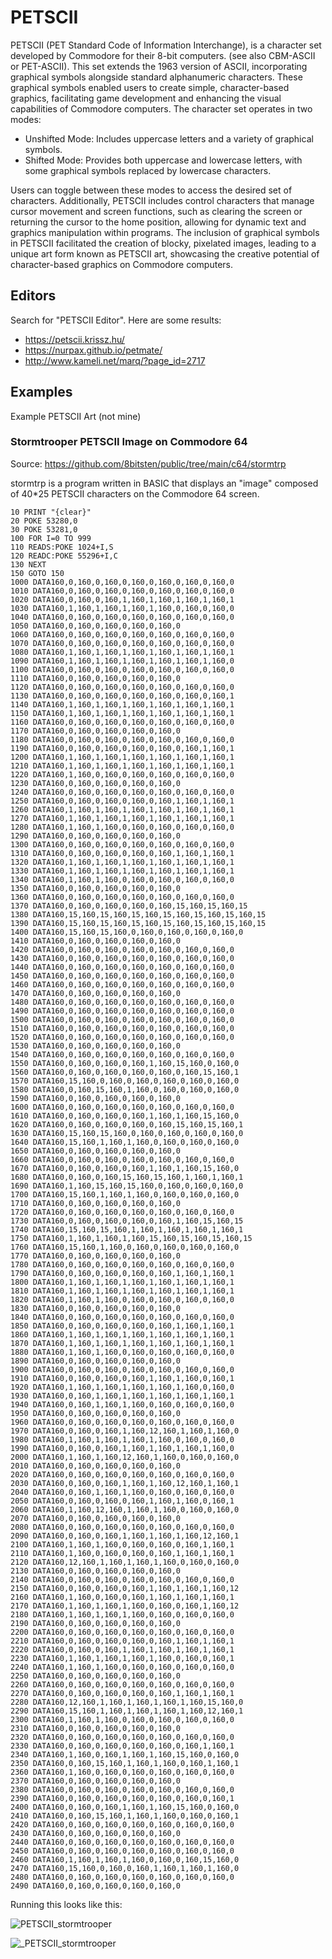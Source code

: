 # PETSCII

​PETSCII (PET Standard Code of Information Interchange), is a character set developed by Commodore for their 8-bit computers. (see also CBM-ASCII or PET-ASCII). This set extends the 1963 version of ASCII, incorporating graphical symbols alongside standard alphanumeric characters. These graphical symbols enabled users to create simple, character-based graphics, facilitating game development and enhancing the visual capabilities of Commodore computers. The character set operates in two modes:​

- Unshifted Mode: Includes uppercase letters and a variety of graphical symbols.​
- Shifted Mode: Provides both uppercase and lowercase letters, with some graphical symbols replaced by lowercase characters.​

Users can toggle between these modes to access the desired set of characters. Additionally, PETSCII includes control characters that manage cursor movement and screen functions, such as clearing the screen or returning the cursor to the home position, allowing for dynamic text and graphics manipulation within programs. The inclusion of graphical symbols in PETSCII facilitated the creation of blocky, pixelated images, leading to a unique art form known as PETSCII art, showcasing the creative potential of character-based graphics on Commodore computers.

## Editors

Search for "PETSCII Editor". Here are some results:

- <https://petscii.krissz.hu/>
- <https://nurpax.github.io/petmate/>
- <http://www.kameli.net/marq/?page_id=2717>

## Examples

Example ​PETSCII Art (not mine)

### Stormtrooper PETSCII Image on Commodore 64

Source: <https://github.com/8bitsten/public/tree/main/c64/stormtrp>

stormtrp is a program written in BASIC that displays an "image" composed of 40*25 PETSCII characters on the Commodore 64 screen.

```bas
10 PRINT "{clear}"
20 POKE 53280,0
30 POKE 53281,0
100 FOR I=0 TO 999
110 READS:POKE 1024+I,S
120 READC:POKE 55296+I,C
130 NEXT
150 GOTO 150
1000 DATA160,0,160,0,160,0,160,0,160,0,160,0,160,0
1010 DATA160,0,160,0,160,0,160,0,160,0,160,0,160,0
1020 DATA160,0,160,0,160,1,160,1,160,1,160,1,160,1
1030 DATA160,1,160,1,160,1,160,1,160,0,160,0,160,0
1040 DATA160,0,160,0,160,0,160,0,160,0,160,0,160,0
1050 DATA160,0,160,0,160,0,160,0,160,0
1060 DATA160,0,160,0,160,0,160,0,160,0,160,0,160,0
1070 DATA160,0,160,0,160,0,160,0,160,0,160,0,160,0
1080 DATA160,1,160,1,160,1,160,1,160,1,160,1,160,1
1090 DATA160,1,160,1,160,1,160,1,160,1,160,1,160,0
1100 DATA160,0,160,0,160,0,160,0,160,0,160,0,160,0
1110 DATA160,0,160,0,160,0,160,0,160,0
1120 DATA160,0,160,0,160,0,160,0,160,0,160,0,160,0
1130 DATA160,0,160,0,160,0,160,0,160,0,160,0,160,1
1140 DATA160,1,160,1,160,1,160,1,160,1,160,1,160,1
1150 DATA160,1,160,1,160,1,160,1,160,1,160,1,160,1
1160 DATA160,0,160,0,160,0,160,0,160,0,160,0,160,0
1170 DATA160,0,160,0,160,0,160,0,160,0
1180 DATA160,0,160,0,160,0,160,0,160,0,160,0,160,0
1190 DATA160,0,160,0,160,0,160,0,160,0,160,1,160,1
1200 DATA160,1,160,1,160,1,160,1,160,1,160,1,160,1
1210 DATA160,1,160,1,160,1,160,1,160,1,160,1,160,1
1220 DATA160,1,160,0,160,0,160,0,160,0,160,0,160,0
1230 DATA160,0,160,0,160,0,160,0,160,0
1240 DATA160,0,160,0,160,0,160,0,160,0,160,0,160,0
1250 DATA160,0,160,0,160,0,160,0,160,1,160,1,160,1
1260 DATA160,1,160,1,160,1,160,1,160,1,160,1,160,1
1270 DATA160,1,160,1,160,1,160,1,160,1,160,1,160,1
1280 DATA160,1,160,1,160,0,160,0,160,0,160,0,160,0
1290 DATA160,0,160,0,160,0,160,0,160,0
1300 DATA160,0,160,0,160,0,160,0,160,0,160,0,160,0
1310 DATA160,0,160,0,160,0,160,0,160,1,160,1,160,1
1320 DATA160,1,160,1,160,1,160,1,160,1,160,1,160,1
1330 DATA160,1,160,1,160,1,160,1,160,1,160,1,160,1
1340 DATA160,1,160,1,160,0,160,0,160,0,160,0,160,0
1350 DATA160,0,160,0,160,0,160,0,160,0
1360 DATA160,0,160,0,160,0,160,0,160,0,160,0,160,0
1370 DATA160,0,160,0,160,0,160,0,160,15,160,15,160,15
1380 DATA160,15,160,15,160,15,160,15,160,15,160,15,160,15
1390 DATA160,15,160,15,160,15,160,15,160,15,160,15,160,15
1400 DATA160,15,160,15,160,0,160,0,160,0,160,0,160,0
1410 DATA160,0,160,0,160,0,160,0,160,0
1420 DATA160,0,160,0,160,0,160,0,160,0,160,0,160,0
1430 DATA160,0,160,0,160,0,160,0,160,0,160,0,160,0
1440 DATA160,0,160,0,160,0,160,0,160,0,160,0,160,0
1450 DATA160,0,160,0,160,0,160,0,160,0,160,0,160,0
1460 DATA160,0,160,0,160,0,160,0,160,0,160,0,160,0
1470 DATA160,0,160,0,160,0,160,0,160,0
1480 DATA160,0,160,0,160,0,160,0,160,0,160,0,160,0
1490 DATA160,0,160,0,160,0,160,0,160,0,160,0,160,0
1500 DATA160,0,160,0,160,0,160,0,160,0,160,0,160,0
1510 DATA160,0,160,0,160,0,160,0,160,0,160,0,160,0
1520 DATA160,0,160,0,160,0,160,0,160,0,160,0,160,0
1530 DATA160,0,160,0,160,0,160,0,160,0
1540 DATA160,0,160,0,160,0,160,0,160,0,160,0,160,0
1550 DATA160,0,160,0,160,0,160,1,160,15,160,0,160,0
1560 DATA160,0,160,0,160,0,160,0,160,0,160,15,160,1
1570 DATA160,15,160,0,160,0,160,0,160,0,160,0,160,0
1580 DATA160,0,160,15,160,1,160,0,160,0,160,0,160,0
1590 DATA160,0,160,0,160,0,160,0,160,0
1600 DATA160,0,160,0,160,0,160,0,160,0,160,0,160,0
1610 DATA160,0,160,0,160,0,160,1,160,1,160,15,160,0
1620 DATA160,0,160,0,160,0,160,0,160,15,160,15,160,1
1630 DATA160,15,160,15,160,0,160,0,160,0,160,0,160,0
1640 DATA160,15,160,1,160,1,160,0,160,0,160,0,160,0
1650 DATA160,0,160,0,160,0,160,0,160,0
1660 DATA160,0,160,0,160,0,160,0,160,0,160,0,160,0
1670 DATA160,0,160,0,160,0,160,1,160,1,160,15,160,0
1680 DATA160,0,160,0,160,15,160,15,160,1,160,1,160,1
1690 DATA160,1,160,15,160,15,160,0,160,0,160,0,160,0
1700 DATA160,15,160,1,160,1,160,0,160,0,160,0,160,0
1710 DATA160,0,160,0,160,0,160,0,160,0
1720 DATA160,0,160,0,160,0,160,0,160,0,160,0,160,0
1730 DATA160,0,160,0,160,0,160,0,160,1,160,15,160,15
1740 DATA160,15,160,15,160,1,160,1,160,1,160,1,160,1
1750 DATA160,1,160,1,160,1,160,15,160,15,160,15,160,15
1760 DATA160,15,160,1,160,0,160,0,160,0,160,0,160,0
1770 DATA160,0,160,0,160,0,160,0,160,0
1780 DATA160,0,160,0,160,0,160,0,160,0,160,0,160,0
1790 DATA160,0,160,0,160,0,160,0,160,1,160,1,160,1
1800 DATA160,1,160,1,160,1,160,1,160,1,160,1,160,1
1810 DATA160,1,160,1,160,1,160,1,160,1,160,1,160,1
1820 DATA160,1,160,1,160,0,160,0,160,0,160,0,160,0
1830 DATA160,0,160,0,160,0,160,0,160,0
1840 DATA160,0,160,0,160,0,160,0,160,0,160,0,160,0
1850 DATA160,0,160,0,160,0,160,0,160,1,160,1,160,1
1860 DATA160,1,160,1,160,1,160,1,160,1,160,1,160,1
1870 DATA160,1,160,1,160,1,160,1,160,1,160,1,160,1
1880 DATA160,1,160,1,160,0,160,0,160,0,160,0,160,0
1890 DATA160,0,160,0,160,0,160,0,160,0
1900 DATA160,0,160,0,160,0,160,0,160,0,160,0,160,0
1910 DATA160,0,160,0,160,0,160,1,160,1,160,0,160,1
1920 DATA160,1,160,1,160,1,160,1,160,1,160,0,160,0
1930 DATA160,0,160,1,160,1,160,1,160,1,160,1,160,1
1940 DATA160,0,160,1,160,1,160,0,160,0,160,0,160,0
1950 DATA160,0,160,0,160,0,160,0,160,0
1960 DATA160,0,160,0,160,0,160,0,160,0,160,0,160,0
1970 DATA160,0,160,0,160,1,160,12,160,1,160,1,160,0
1980 DATA160,1,160,1,160,1,160,1,160,0,160,0,160,0
1990 DATA160,0,160,0,160,1,160,1,160,1,160,1,160,0
2000 DATA160,1,160,1,160,12,160,1,160,0,160,0,160,0
2010 DATA160,0,160,0,160,0,160,0,160,0
2020 DATA160,0,160,0,160,0,160,0,160,0,160,0,160,0
2030 DATA160,0,160,0,160,1,160,1,160,12,160,1,160,1
2040 DATA160,0,160,1,160,1,160,0,160,0,160,0,160,0
2050 DATA160,0,160,0,160,0,160,1,160,1,160,0,160,1
2060 DATA160,1,160,12,160,1,160,1,160,0,160,0,160,0
2070 DATA160,0,160,0,160,0,160,0,160,0
2080 DATA160,0,160,0,160,0,160,0,160,0,160,0,160,0
2090 DATA160,0,160,0,160,1,160,1,160,1,160,12,160,1
2100 DATA160,1,160,1,160,0,160,0,160,0,160,1,160,1
2110 DATA160,1,160,0,160,0,160,0,160,1,160,1,160,1
2120 DATA160,12,160,1,160,1,160,1,160,0,160,0,160,0
2130 DATA160,0,160,0,160,0,160,0,160,0
2140 DATA160,0,160,0,160,0,160,0,160,0,160,0,160,0
2150 DATA160,0,160,0,160,0,160,1,160,1,160,1,160,12
2160 DATA160,1,160,0,160,0,160,1,160,1,160,1,160,1
2170 DATA160,1,160,1,160,1,160,0,160,0,160,1,160,12
2180 DATA160,1,160,1,160,1,160,0,160,0,160,0,160,0
2190 DATA160,0,160,0,160,0,160,0,160,0
2200 DATA160,0,160,0,160,0,160,0,160,0,160,0,160,0
2210 DATA160,0,160,0,160,0,160,0,160,1,160,1,160,1
2220 DATA160,0,160,0,160,1,160,1,160,1,160,1,160,1
2230 DATA160,1,160,1,160,1,160,1,160,0,160,0,160,1
2240 DATA160,1,160,1,160,0,160,0,160,0,160,0,160,0
2250 DATA160,0,160,0,160,0,160,0,160,0
2260 DATA160,0,160,0,160,0,160,0,160,0,160,0,160,0
2270 DATA160,0,160,0,160,0,160,0,160,1,160,1,160,1
2280 DATA160,12,160,1,160,1,160,1,160,1,160,15,160,0
2290 DATA160,15,160,1,160,1,160,1,160,1,160,12,160,1
2300 DATA160,1,160,1,160,0,160,0,160,0,160,0,160,0
2310 DATA160,0,160,0,160,0,160,0,160,0
2320 DATA160,0,160,0,160,0,160,0,160,0,160,0,160,0
2330 DATA160,0,160,0,160,0,160,0,160,0,160,1,160,1
2340 DATA160,1,160,0,160,1,160,1,160,15,160,0,160,0
2350 DATA160,0,160,15,160,1,160,1,160,0,160,1,160,1
2360 DATA160,1,160,0,160,0,160,0,160,0,160,0,160,0
2370 DATA160,0,160,0,160,0,160,0,160,0
2380 DATA160,0,160,0,160,0,160,0,160,0,160,0,160,0
2390 DATA160,0,160,0,160,0,160,0,160,0,160,0,160,1
2400 DATA160,0,160,0,160,1,160,1,160,15,160,0,160,0
2410 DATA160,0,160,15,160,1,160,1,160,0,160,0,160,1
2420 DATA160,0,160,0,160,0,160,0,160,0,160,0,160,0
2430 DATA160,0,160,0,160,0,160,0,160,0
2440 DATA160,0,160,0,160,0,160,0,160,0,160,0,160,0
2450 DATA160,0,160,0,160,0,160,0,160,0,160,0,160,0
2460 DATA160,1,160,1,160,1,160,0,160,0,160,15,160,0
2470 DATA160,15,160,0,160,0,160,1,160,1,160,1,160,0
2480 DATA160,0,160,0,160,0,160,0,160,0,160,0,160,0
2490 DATA160,0,160,0,160,0,160,0,160,0
```

Running this looks like this:

![​PETSCII_stormtrooper](_​PETSCII_stormtrooper.gif)

![_​PETSCII_stormtrooper](_​PETSCII_stormtrooper.png)
